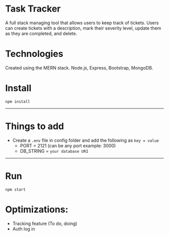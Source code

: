 
# Task Tracker

A full stack managing tool that allows users to keep track of tickets. Users can create tickets with a description, mark their severity level, update them as they are completed, and delete. 
# Technologies
Created using the MERN stack. Node.js, Express, Bootstrap, MongoDB.


# Install

`npm install`

---

# Things to add

- Create a `.env` file in config folder and add the following as `key = value`
  - PORT = 2121 (can be any port example: 3000)
  - DB_STRING = `your database URI`

---

# Run

`npm start`

# Optimizations:
- Tracking feature (To do, doing) 
- Auth log in
